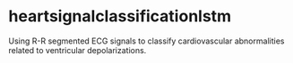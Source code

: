 # heartsignalclassificationlstm
Using R-R segmented ECG signals to classify cardiovascular abnormalities related to ventricular depolarizations.
